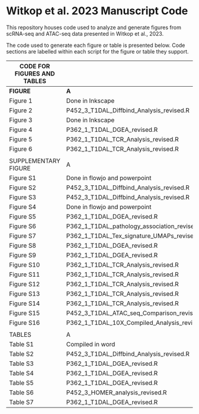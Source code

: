 # Witkop et al. 2023 Manuscript Code

This repository houses code used to analyze and generate figures from scRNA-seq and ATAC-seq data presented in Witkop et al., 2023. 

The code used to generate each figure or table is presented below. Code sections are labelled within each script for the figure or table they support.


| **CODE FOR FIGURES AND TABLES** |                                              |                                              |                                              |                                            |                                            |                                     |
|-----------------------------|----------------------------------------------|----------------------------------------------|----------------------------------------------|--------------------------------------------|--------------------------------------------|-------------------------------------|
| **FIGURE**                      | **A**                                            | **B**                                            | **C**                                            | **D**                                          | **E**                                          | **F**                                   |
| Figure 1                    | Done in Inkscape                             | P452_3_T1DAL_Diffbind_Analysis_revised.R     | P452_3_T1DAL_Diffbind_Analysis_revised.R     | P452_3_T1DAL_Diffbind_Analysis_revised.R   | NA                                         | NA                                  |
| Figure 2                    | P452_3_T1DAL_Diffbind_Analysis_revised.R     | P452_3_T1DAL_Diffbind_Analysis_revised.R     | P452_3_T1DAL_Diffbind_Analysis_revised.R     | NA                                         | NA                                         | NA                                  |
| Figure 3                    | Done in Inkscape                             | P362_1_T1DAL_10X_Compiled_Analysis_revised.R | P362_1_T1DAL_10X_Compiled_Analysis_revised.R | P362_1_T1DAL_Tex_signature_UMAPs_revised.R | NA                                         | NA                                  |
| Figure 4                    | P362_1_T1DAL_DGEA_revised.R                  | P452_3_HOMER_analysis_revised.R              | P452_3_HOMER_analysis_revised.R              | NA                                         | NA                                         | NA                                  |
| Figure 5                    | P362_1_T1DAL_TCR_Analysis_revised.R          | P362_1_T1DAL_TCR_Analysis_revised.R          | P362_1_T1DAL_TCR_Analysis_revised.R          | P362_1_T1DAL_TCR_Analysis_revised.R        | P362_1_T1DAL_TCR_Analysis_revised.R        | P362_1_T1DAL_TCR_Analysis_revised.R |
| Figure 6                    | P362_1_T1DAL_TCR_Analysis_revised.R          | P362_1_T1DAL_TCR_Analysis_revised.R          | Done in Inkscape                             | P362_1_T1DAL_TCR_Analysis_revised.R        | NA                                         | NA                                  |
|                             |                                              |                                              |                                              |                                            |                                            |                                     |
| SUPPLEMENTARY FIGURE        | A                                            | B                                            | C                                            | D                                          | E                                          | F                                   |
| Figure S1                   | Done in flowjo and powerpoint                | NA                                           | NA                                           | NA                                         | NA                                         | NA                                  |
| Figure S2                   | P452_3_T1DAL_Diffbind_Analysis_revised.R     | NA                                           | NA                                           | NA                                         | NA                                         | NA                                  |
| Figure S3                   | P452_3_T1DAL_Diffbind_Analysis_revised.R     | NA                                           | NA                                           | NA                                         | NA                                         | NA                                  |
| Figure S4                   | Done in flowjo and powerpoint                | NA                                           | NA                                           | NA                                         | NA                                         | NA                                  |
| Figure S5                   | P362_1_T1DAL_DGEA_revised.R                  | P362_1_T1DAL_DGEA_revised.R                  | P362_1_T1DAL_Multimodal_reference_revised.R  | NA                                         | NA                                         | NA                                  |
| Figure S6                   | P362_1_T1DAL_pathology_association_revised.R | P362_1_T1DAL_pathology_association_revised.R | NA                                           | NA                                         | NA                                         | NA                                  |
| Figure S7                   | P362_1_T1DAL_Tex_signature_UMAPs_revised.R   | P362_1_T1DAL_Tex_signature_UMAPs_revised.R   | NA                                           | NA                                         | NA                                         | NA                                  |
| Figure S8                   | P362_1_T1DAL_DGEA_revised.R                  | NA                                           | NA                                           | NA                                         | NA                                         | NA                                  |
| Figure S9                   | P362_1_T1DAL_DGEA_revised.R                  | P362_1_T1DAL_DGEA_revised.R                  | P362_1_T1DAL_DGEA_revised.R                  | NA                                         | NA                                         | NA                                  |
| Figure S10                  | P362_1_T1DAL_TCR_Analysis_revised.R          | P362_1_T1DAL_TCR_Analysis_revised.R          | P362_1_T1DAL_TCR_Analysis_revised.R          | NA                                         | NA                                         | NA                                  |
| Figure S11                  | P362_1_T1DAL_TCR_Analysis_revised.R          | P362_1_T1DAL_TCR_Analysis_revised.R          | NA                                           | NA                                         | NA                                         | NA                                  |
| Figure S12                  | P362_1_T1DAL_TCR_Analysis_revised.R          | P362_1_T1DAL_TCR_Analysis_revised.R          | NA                                           | NA                                         | NA                                         | NA                                  |
| Figure S13                  | P362_1_T1DAL_TCR_Analysis_revised.R          | P362_1_T1DAL_TCR_Analysis_revised.R          | NA                                           | NA                                         | NA                                         | NA                                  |
| Figure S14                  | P362_1_T1DAL_TCR_Analysis_revised.R          | P362_1_T1DAL_TCR_Analysis_revised.R          | P362_1_T1DAL_TCR_Analysis_revised.R          | NA                                         | NA                                         | NA                                  |
| Figure S15                  | P452_3_T1DAL_ATAC_seq_Comparison_revised.R   | P452_3_T1DAL_ATAC_seq_Comparison_revised.R   | P452_3_T1DAL_ATAC_seq_Comparison_revised.R   | P452_3_T1DAL_ATAC_seq_Comparison_revised.R | P452_3_T1DAL_ATAC_seq_Comparison_revised.R | NA                                  |
| Figure S16                  | P362_1_T1DAL_10X_Compiled_Analysis_revised.R | P362_1_T1DAL_10X_Compiled_Analysis_revised.R | P362_1_T1DAL_Tex_signature_UMAPs_revised.R   | P362_1_T1DAL_Tex_signature_UMAPs_revised.R | NA                                         | NA                                  |
|                             |                                              |                                              |                                              |                                            |                                            |                                     |
| TABLES                      | A                                            | B                                            | C                                            | D                                          |                                            |                                     |
| Table S1                    | Compiled in word                             | NA                                           | NA                                           | NA                                         |                                            |                                     |
| Table S2                    | P452_3_T1DAL_Diffbind_Analysis_revised.R     | P452_3_T1DAL_Diffbind_Analysis_revised.R     | P452_3_T1DAL_Diffbind_Analysis_revised.R     | P452_3_T1DAL_Diffbind_Analysis_revised.R   |                                            |                                     |
| Table S3                    | P362_1_T1DAL_DGEA_revised.R                  | P362_1_T1DAL_DGEA_revised.R                  | P362_1_T1DAL_DGEA_revised.R                  | P362_1_T1DAL_DGEA_revised.R                |                                            |                                     |
| Table S4                    | P362_1_T1DAL_DGEA_revised.R                  | P362_1_T1DAL_DGEA_revised.R                  | NA                                           | NA                                         |                                            |                                     |
| Table S5                    | P362_1_T1DAL_DGEA_revised.R                  | P362_1_T1DAL_DGEA_revised.R                  | NA                                           | NA                                         |                                            |                                     |
| Table S6                    | P452_3_HOMER_analysis_revised.R              | P452_3_HOMER_analysis_revised.R              | P452_3_HOMER_analysis_revised.R              | P452_3_HOMER_analysis_revised.R            |                                            |                                     |
| Table S7                    | P362_1_T1DAL_DGEA_revised.R                  | NA                                           | NA                                           | NA                                         |                                            |                                     |
